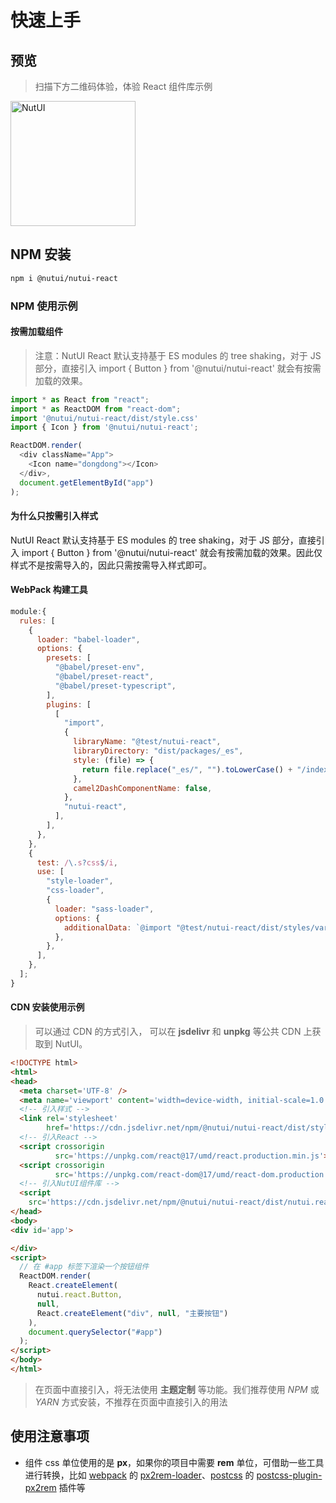 # 快速上手

## 预览

> 扫描下方二维码体验，体验 React 组件库示例

<img src="https://img12.360buyimg.com/imagetools/jfs/t1/202336/18/18586/7437/61b832ccE0b13d53d/18605da7232a5a0e.png" width="200" alt="NutUI">

## NPM 安装

```bash
npm i @nutui/nutui-react
```

### NPM 使用示例

#### 按需加载组件

> 注意：NutUI React 默认支持基于 ES modules 的 tree shaking，对于 JS 部分，直接引入 import { Button } from '@nutui/nutui-react' 就会有按需加载的效果。

```javascript
import * as React from "react";
import * as ReactDOM from "react-dom";
import '@nutui/nutui-react/dist/style.css'
import { Icon } from '@nutui/nutui-react';

ReactDOM.render(
  <div className="App">
    <Icon name="dongdong"></Icon>
  </div>,
  document.getElementById("app")
);

```

#### 为什么只按需引入样式

NutUI React 默认支持基于 ES modules 的 tree shaking，对于 JS 部分，直接引入 import { Button }
from '@nutui/nutui-react' 就会有按需加载的效果。因此仅样式不是按需导入的，因此只需按需导入样式即可。

#### WebPack 构建工具

``` javascript
module:{
  rules: [
    {
      loader: "babel-loader",
      options: {
        presets: [
          "@babel/preset-env",
          "@babel/preset-react",
          "@babel/preset-typescript",
        ],
        plugins: [
          [
            "import",
            {
              libraryName: "@test/nutui-react",
              libraryDirectory: "dist/packages/_es",
              style: (file) => {
                return file.replace("_es/", "").toLowerCase() + "/index.scss";
              },
              camel2DashComponentName: false,
            },
            "nutui-react",
          ],
        ],
      },
    },
    {
      test: /\.s?css$/i,
      use: [
        "style-loader",
        "css-loader",
        {
          loader: "sass-loader",
          options: {
            additionalData: `@import "@test/nutui-react/dist/styles/variables.scss";`,
          },
        },
      ],
    },
  ];
}

```

#### CDN 安装使用示例

> 可以通过 CDN 的方式引入， 可以在 **jsdelivr** 和 **unpkg** 等公共 CDN 上获取到 NutUI。

```html
<!DOCTYPE html>
<html>
<head>
  <meta charset='UTF-8' />
  <meta name='viewport' content='width=device-width, initial-scale=1.0' />
  <!-- 引入样式 -->
  <link rel='stylesheet'
        href='https://cdn.jsdelivr.net/npm/@nutui/nutui-react/dist/style.css' />
  <!-- 引入React -->
  <script crossorigin
          src='https://unpkg.com/react@17/umd/react.production.min.js'></script>
  <script crossorigin
          src='https://unpkg.com/react-dom@17/umd/react-dom.production.min.js'></script>
  <!-- 引入NutUI组件库 -->
  <script
    src='https://cdn.jsdelivr.net/npm/@nutui/nutui-react/dist/nutui.react.umd.js'></script>
</head>
<body>
<div id='app'>

</div>
<script>
  // 在 #app 标签下渲染一个按钮组件
  ReactDOM.render(
    React.createElement(
      nutui.react.Button,
      null,
      React.createElement("div", null, "主要按钮")
    ),
    document.querySelector("#app")
  );
</script>
</body>
</html>
```

> 在页面中直接引入，将无法使用 **主题定制** 等功能。我们推荐使用 *NPM* 或 *YARN* 方式安装，不推荐在页面中直接引入的用法

## 使用注意事项

- 组件 css 单位使用的是 **px**，如果你的项目中需要 **rem**
  单位，可借助一些工具进行转换，比如 [webpack](https://www.webpackjs.com/)
  的 [px2rem-loader](https://www.npmjs.com/package/px2rem-loader)、[postcss](https://github.com/postcss/postcss)
  的 [postcss-plugin-px2rem](https://www.npmjs.com/package/postcss-plugin-px2rem)
  插件等
